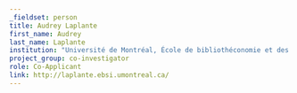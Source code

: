 ```yaml
---
_fieldset: person
title: Audrey Laplante
first_name: Audrey
last_name: Laplante
institution: "Université de Montréal, École de bibliothéconomie et des sciences de l'information"
project_group: co-investigator
role: Co-Applicant
link: http://laplante.ebsi.umontreal.ca/
---
```

